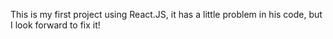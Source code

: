 This is my first project using React.JS, it has a little problem in his code, but I look forward to fix it!
